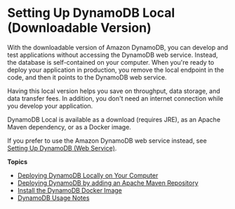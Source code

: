 # Setting Up DynamoDB Local \(Downloadable Version\)<a name="DynamoDBLocal"></a>

With the downloadable version of Amazon DynamoDB, you can develop and test applications without accessing the DynamoDB web service\. Instead, the database is self\-contained on your computer\. When you're ready to deploy your application in production, you remove the local endpoint in the code, and then it points to the DynamoDB web service\.

Having this local version helps you save on throughput, data storage, and data transfer fees\. In addition, you don't need an internet connection while you develop your application\.

 DynamoDB Local is available as a download \(requires JRE\), as an Apache Maven dependency, or as a Docker image\. 

 If you prefer to use the Amazon DynamoDB web service instead, see [Setting Up DynamoDB \(Web Service\)](SettingUp.DynamoWebService.md)\. 

**Topics**
+ [Deploying DynamoDB Locally on Your Computer](DynamoDBLocal.DownloadingAndRunning.md)
+ [Deploying DynamoDB by adding an Apache Maven Repository](DynamoDBLocal.Maven.md)
+ [Install the DynamoDB Docker Image](DynamoDBLocal.Docker.md)
+ [DynamoDB Usage Notes](DynamoDBLocal.UsageNotes.md)
